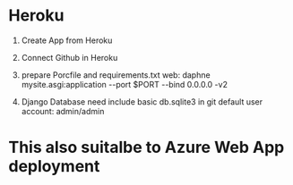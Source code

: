 # Heroku
1. Create App from Heroku

2. Connect Github in Heroku

3. prepare Porcfile and requirements.txt
web: daphne mysite.asgi:application --port $PORT --bind 0.0.0.0 -v2

4. Django Database
need include basic db.sqlite3 in git
default user account: admin/admin


# This also suitalbe to Azure Web App deployment